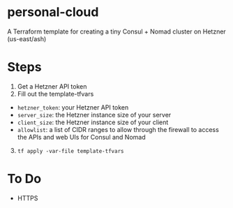 # personal-cloud
A Terraform template for creating a tiny Consul + Nomad cluster on Hetzner (us-east/ash)

# Steps
1. Get a Hetzner API token
2. Fill out the template-tfvars
  - `hetzner_token`: your Hetzner API token
  - `server_size`: the Hetzner instance size of your server
  - `client_size`: the Hetzner instance size of your client
  - `allowlist`: a list of CIDR ranges to allow through the firewall to access the APIs and web UIs for Consul and Nomad
3. `tf apply -var-file template-tfvars`

# To Do
- HTTPS
